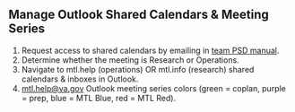 ## Manage Outlook Shared Calendars & Meeting Series

1. Request access to shared calendars by emailing in [team PSD manual](https://lzim.github.io/teampsd/3-standard-operations.html#shared-outlook-inboxes).
2. Determine whether the meeting is Research or Operations.
3. Navigate to mtl.help (operations) OR mtl.info (research) shared calendars & inboxes in Outlook.
4. mtl.help@va.gov Outlook meeting series colors (green = coplan, purple = prep,  blue = MTL Blue, red = MTL Red).
